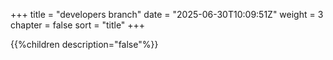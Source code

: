+++
title = "developers branch"
date = "2025-06-30T10:09:51Z"
weight = 3
chapter = false
sort = "title"
+++

{{%children description="false"%}}
